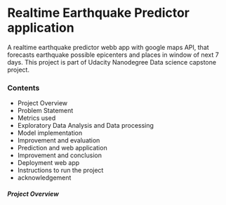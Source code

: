# Realtime Earthquake Predictor application 

A realtime earthquake predictor webb app with google maps API, that forecasts earthquake possible epicenters and places in window of next 7 days. This project is part of Udacity Nanodegree Data science capstone project. 

### Contents

   * Project Overview
   * Problem Statement
   * Metrics used
   * Exploratory Data Analysis and Data processing
   * Model implementation
   * Improvement and evaluation
   * Prediction and web application
   * Improvement and conclusion
   * Deployment web app
   * Instructions to run the project
   * acknowledgement

##### Project Overview
